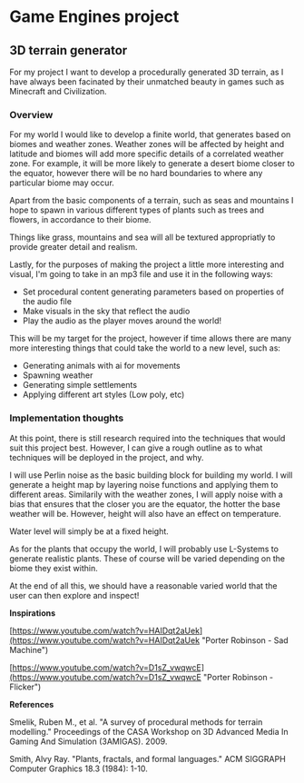 # Game Engines project

## 3D terrain generator

For my project I want to develop a procedurally generated 3D  terrain, as I have always been facinated by their unmatched beauty in games such as Minecraft and Civilization.

### Overview

For my world I would like to develop a finite world, that generates based on biomes and weather zones. Weather zones will be affected by height and latitude and biomes will add more specific details of a correlated weather zone. For example, it will be more likely to generate a desert biome closer to the equator, however there will be no hard boundaries to where any particular biome may occur. 

Apart from the basic components of a terrain, such as seas and mountains I hope to spawn in various different types of plants such as trees and flowers, in accordance to their biome. 

Things like grass, mountains and sea will all be textured appropriatly to provide greater detail and realism. 

Lastly, for the purposes of making the project a little more interesting and visual, I'm going to take in an mp3 file and use it in the following ways:

- Set procedural content generating parameters based on properties of the audio file
- Make visuals in the sky that reflect the audio
- Play the audio as the player moves around the world!

This will be my target for the project, however if time allows there are many more interesting things that could take the world to a new level, such as:

- Generating animals with ai for movements
- Spawning weather
- Generating simple settlements
- Applying different art styles (Low poly, etc)


### Implementation thoughts

At this point, there is still research required into the techniques that would suit this project best. However, I can give a rough outline as to what techniques will be deployed in the project, and why. 


I will use Perlin noise as the basic building block for building my world. I will generate a height map by layering noise functions and applying them to different areas. Similarily with the weather zones, I will apply noise with a bias that ensures that the closer you are the equator, the hotter the base weather will be. However, height will also have an effect on temperature. 

Water level will simply be at a fixed height.

As for the plants that occupy the world, I will probably use L-Systems to generate realistic plants. These of course will be varied depending on the biome they exist within.

At the end of all this, we should have a reasonable varied world that the user can then explore and inspect!

**Inspirations**

[https://www.youtube.com/watch?v=HAIDqt2aUek](https://www.youtube.com/watch?v=HAIDqt2aUek "Porter Robinson - Sad Machine")

[https://www.youtube.com/watch?v=D1sZ_vwqwcE](https://www.youtube.com/watch?v=D1sZ_vwqwcE "Porter Robinson - Flicker")


**References**

Smelik, Ruben M., et al. "A survey of procedural methods for terrain modelling." Proceedings of the CASA Workshop on 3D Advanced Media In Gaming And Simulation (3AMIGAS). 2009.

Smith, Alvy Ray. "Plants, fractals, and formal languages." ACM SIGGRAPH Computer Graphics 18.3 (1984): 1-10.
